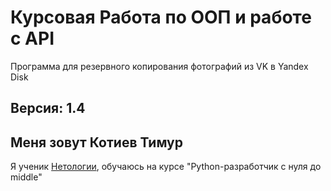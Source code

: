 # Курсовая Работа по ООП и работе с API 

Программа для резервного копирования фотографий из VK в Yandex Disk

## Версия: 1.4


## Меня зовут Котиев Тимур

Я ученик [Нетологии](https://netology.ru/), обучаюсь на курсе "Python-разработчик с нуля до middle"